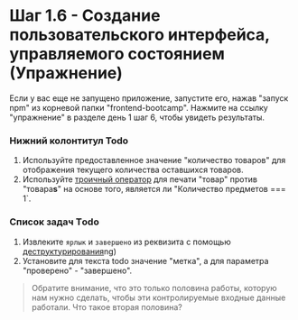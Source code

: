 # Шаг 1.6 - Создание пользовательского интерфейса, управляемого состоянием (Упражнение)
Если у вас еще не запущено приложение, запустите его, нажав "запуск npm" из корневой папки "frontend-bootcamp". Нажмите на ссылку "упражнение" в разделе день 1 шаг 6, чтобы увидеть результаты.

### Нижний колонтитул Todo

1. Используйте предоставленное значение "количество товаров" для отображения текущего количества оставшихся товаров.
2. Используйте [троичный оператор](https://developer.mozilla.org/en-US/docs/Web/JavaScript/Reference/Operators/Conditional_Operator) для печати "товар" против "товара**s**" на основе того, является ли "Количество предметов === 1`.

### Список задач Тodo

1. Извлеките `ярлык` и `завершено` из реквизита с помощью [деструктурирования](https://developer.mozilla.org/en-US/docs/Web/JavaScript/Reference/Operators/Destructuring_assignment#Object_destructuring)ng)
2. Установите для текста todo значение "метка", а для параметра "проверено" - "завершено".
> Обратите внимание, что это только половина работы, которую нам нужно сделать, чтобы эти контролируемые входные данные работали. Что такое вторая половина?
